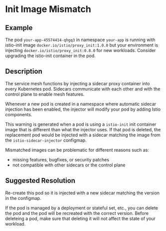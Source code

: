 # Init Image Mismatch

## Example

The pod `your-app-45574414-qhgq3` in namespace `your-app` is running with
istio-init image `docker.io/istio/proxy_init:1.0.0` but your environment is
injecting `docker.io/istio/proxy_init:0.8.0` for new workloads. Consider
upgrading the istio-init container in the pod.

## Description

The service mesh functions by injecting a sidecar proxy container into every
Kubernetes pod. Sidecars communicate with each other and with the control plane
to enable mesh features.

Whenever a new pod is created in a namespace where automatic sidecar injection
has been enabled, the injector will modify your pod by adding Istio components.

This warning is generated when a pod is using a `istio-init` init container
image that is different than what the injector uses. If that pod is deleted, the
replacement pod would be injected with a sidecar matching the image from the
`istio-sidecar-injector` configmap. 

Mismatched images can be problematic for different reasons such as: 
- missing features, bugfixes, or security patches
- not compatible with other sidecars or the control plane


## Suggested Resolution

Re-create this pod so it is injected with a new sidecar matching the version in
the configmap. 

If the pod is managed by a deployment or stateful set, etc., you can delete the
pod and the pod will be recreated with the correct version. Before deleteing a
pod, make sure that deleting it will not affect the state of your workload.
